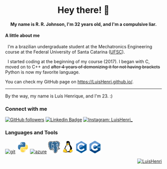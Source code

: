 <h1 align="center">Hey there! 👋</h1>
<h4 align="center">My name is R. R. Johnson, I'm 32 years old, and I'm a compulsive liar.</h4>

<img align="right" height="200" alt="" src="https://media.giphy.com/media/lNrEitzjloW3kpndjo/giphy.gif"/>

#### A little about me

&#160; I'm a brazilian undergraduate student at the Mechatronics Engineering course at the Federal University of Santa Catarina ([UFSC](https://ufsc.br/)).

&#160; I started coding at the beginning of my course (2017). I began with C, moved on to C++ and ~~after 4 years of demonizing it for not having brackets~~ Python is now my favorite language.

You can check my GitHub page on https://LuisHenri.github.io/.

______________________________________________________________________

By the way, my name is Luís Henrique, and I'm <!--START_SECTION:aging-->23<!--END_SECTION:aging-->. :)

### Connect with me

[![GitHub followers](https://img.shields.io/github/followers/luishenri?style=social)](https://www.github.com/luishenri)
[![Linkedin Badge](https://img.shields.io/badge/-lha--schunemann-blue?style=flat-square&logo=Linkedin&logoColor=white&link=https://www.linkedin.com/in/lha-schunemann/)](https://www.linkedin.com/in/lha-schunemann/)
[![Instagram: LuisHenri_](https://img.shields.io/badge/-LuisHenri__-915?style=flat-square&logo=Instagram&logoColor=white&link=https://www.instagram.com/sriharikapu/)](https://www.instagram.com/luishenri_/)

### Languages and Tools

<!--GIT-->

<a href="https://git-scm.com/" target="blank" rel="noreferrer">
  <img src="https://www.vectorlogo.zone/logos/git-scm/git-scm-icon.svg" alt="git" width="40" height="40"/></a>

<!--PYTHON-->

<a href="https://www.python.org" target="blank" rel="noreferrer">
  <img src="https://raw.githubusercontent.com/devicons/devicon/master/icons/python/python-original.svg" alt="python" width="40" height="40"/></a>

<!--AZURE-DEVOPS-->

<a href="https://azure.microsoft.com/en-in/" target="blank" rel="noreferrer">
  <img src="https://www.vectorlogo.zone/logos/microsoft_azure/microsoft_azure-icon.svg" alt="azure" width="40" height="40"/></a>

<!--POSTGRESQL-->

<a href="https://www.postgresql.org" target="blank" rel="noreferrer">
  <img src="https://raw.githubusercontent.com/devicons/devicon/master/icons/postgresql/postgresql-original.svg" alt="postgresql" width="40" height="40"/></a>

<!--LINUX-->

<a href="https://www.linux.org/" target="blank" rel="noreferrer">
  <img src="https://raw.githubusercontent.com/devicons/devicon/master/icons/linux/linux-original.svg" alt="linux" width="40" height="40"/></a>

<!--C-->

<a href="https://www.cprogramming.com/" target="blank" rel="noreferrer">
  <img src="https://raw.githubusercontent.com/devicons/devicon/master/icons/c/c-original.svg" alt="c" width="40" height="40"/></a>

<!--C++-->

<a href="https://www.cplusplus.com" target="blank" rel="noreferrer">
  <img src="https://raw.githubusercontent.com/devicons/devicon/master/icons/cplusplus/cplusplus-original.svg" alt="cplusplus" width="40" height="40"/></a>

<p align="right">
<a href="https://www.buymeacoffee.com/LuisHenri">
  <img style="text-align: right" src="https://img.shields.io/badge/Support me-Buy%20Me%20a%20Coffee!_:D-fe2" alt="LuisHenri"/></a>
</p>
